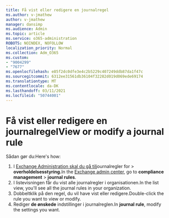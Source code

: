 ```yaml
---
title: Få vist eller redigere en journalregel
ms.author: v-jmathew
author: v-jmathew
manager: dansimp
ms.audience: Admin
ms.topic: article
ms.service: o365-administration
ROBOTS: NOINDEX, NOFOLLOW
localization_priority: Normal
ms.collection: Adm_O365
ms.custom:
- "9004299"
- "7677"
ms.openlocfilehash: e85f2dc0dfe3e4c2b5229c407249ddb87da1f47c
ms.sourcegitcommit: 6312ee31561db36104f32282d019d069ede69174
ms.translationtype: MT
ms.contentlocale: da-DK
ms.lasthandoff: 03/11/2021
ms.locfileid: "50744001"
---
```

# <a name="view-or-modify-a-journal-rule"></a><span data-ttu-id="d3856-102">Få vist eller redigere en journalregel</span><span class="sxs-lookup"><span data-stu-id="d3856-102">View or modify a journal rule</span></span>

<span data-ttu-id="d3856-103">Sådan gør du:</span><span class="sxs-lookup"><span data-stu-id="d3856-103">Here's how:</span></span>

1. <span data-ttu-id="d3856-104">I [Exchange Administration skal du gå til](https://go.microsoft.com/fwlink/p/?linkid=2059104)journalregler for   >  **overholdelsesstyring.**</span><span class="sxs-lookup"><span data-stu-id="d3856-104">In the [Exchange admin center](https://go.microsoft.com/fwlink/p/?linkid=2059104), go to **compliance management** > **journal rules**.</span></span>
2. <span data-ttu-id="d3856-105">I listevisningen får du vist alle journalregler i organisationen.</span><span class="sxs-lookup"><span data-stu-id="d3856-105">In the list view, you'll see all the journal rules in your organization.</span></span>
3. <span data-ttu-id="d3856-106">Dobbeltklik på den regel, du vil have vist eller redigere.</span><span class="sxs-lookup"><span data-stu-id="d3856-106">Double-click the rule you want to view or modify.</span></span>
4. <span data-ttu-id="d3856-107">Rediger **de ønskede** indstillinger i journalreglen.</span><span class="sxs-lookup"><span data-stu-id="d3856-107">In **journal rule**, modify the settings you want.</span></span>
